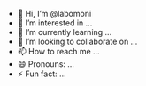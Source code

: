 - 👋 Hi, I’m @labomoni
- 👀 I’m interested in ...
- 🌱 I’m currently learning ...
- 💞️ I’m looking to collaborate on ...
- 📫 How to reach me ...
- 😄 Pronouns: ...
- ⚡ Fun fact: ...

<!---
labomoni/labomoni is a ✨ special ✨ repository because its `README.md` (this file) appears on your GitHub profile.
You can click the Preview link to take a look at your changes.
--->
